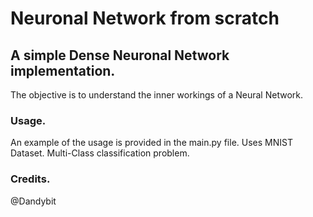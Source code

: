 # Neuronal Network from scratch

## A simple Dense Neuronal Network implementation.  
The objective is to understand the inner workings of a Neural Network.

### Usage.
An example of the usage is provided in the main.py file.
Uses MNIST Dataset. Multi-Class classification problem.

### Credits. 
@Dandybit



